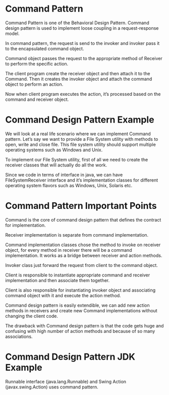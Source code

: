 # **Command Pattern**

Command Pattern is one of the Behavioral Design Pattern. Command design pattern is used to implement loose coupling in a 
request-response model.

In command pattern, the request is send to the invoker and invoker pass it to the encapsulated command object.

Command object passes the request to the appropriate method of Receiver to perform the specific action.

The client program create the receiver object and then attach it to the Command. Then it creates the invoker object and 
attach the command object to perform an action.

Now when client program executes the action, it’s processed based on the command and receiver object.

# Command Design Pattern Example

We will look at a real life scenario where we can implement Command pattern. Let’s say we want to provide a File System 
utility with methods to open, write and close file. This file system utility should support multiple operating systems 
such as Windows and Unix.

To implement our File System utility, first of all we need to create the receiver classes that will actually do all the 
work.

Since we code in terms of interface in java, we can have FileSystemReceiver interface and it’s implementation classes for 
different operating system flavors such as Windows, Unix, Solaris etc.

# Command Pattern Important Points

Command is the core of command design pattern that defines the contract for implementation.

Receiver implementation is separate from command implementation.

Command implementation classes chose the method to invoke on receiver object, for every method in receiver there will be 
a command implementation. It works as a bridge between receiver and action methods.

Invoker class just forward the request from client to the command object.

Client is responsible to instantiate appropriate command and receiver implementation and then associate them together.

Client is also responsible for instantiating invoker object and associating command object with it and execute the action 
method.

Command design pattern is easily extendible, we can add new action methods in receivers and create new Command implementations 
without changing the client code.

The drawback with Command design pattern is that the code gets huge and confusing with high number of action methods and 
because of so many associations.

# Command Design Pattern JDK Example

Runnable interface (java.lang.Runnable) and Swing Action (javax.swing.Action) uses command pattern.
